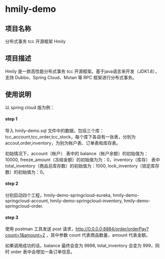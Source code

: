 # hmily-demo

## 项目名称

分布式事务 tcc 开源框架 Hmily

## 项目描述

Hmily 是一款高性能分布式事务 tcc 开源框架。基于java语言来开发（JDK1.8），支持 Dubbo、Spring Cloud、Motan 等 RPC 框架进行分布式事务。

## 使用说明

以 spring cloud 版为例：

#### step 1

导入 hmily-demo.sql 文件中的数据。包括三个库：tcc_account,tcc_order,tcc_stock，每个库下各自有一张表，分别为 accout,order,inventory，为别为帐户表、订单表和库存表。

初始情况下，account（帐户） 表中的 balance（帐户余额）的初始值为：10000, freeze_amount（冻结金额）的初始值为为：0，inventory（库存） 表中 total_inventory（商品总库存数）的初始值为：1000, lock_inventory（锁定库存数）的初始值为：0。

#### step 2

分别启动四个工程，hmily-demo-springcloud-eureka, hmily-demo-springcloud-account, hmily-demo-springcloud-inventory, hmily-demo-springcloud-order.

#### step 3

使用 postman 工具发送 post 请求，http://0.0.0.0:8884/order/orderPay?count=1&amount=2 ，其中参数 count 代表商品数量，amount 代表金额。

如果调用成功的话，balance 最终会变为 9998, total_inventory 会变为 999，同时 order 表中会增加一条订单信息。











